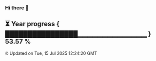 ### Hi there 👋
⏳ Year progress { ████████████████▁▁▁▁▁▁▁▁▁▁▁▁▁▁ } 53.57 %
---
⏰ Updated on Tue, 15 Jul 2025 12:24:20 GMT

